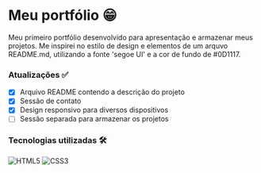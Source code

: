 # Meu portfólio 😁

Meu primeiro portfólio desenvolvido para apresentação e armazenar meus projetos. Me inspirei no estilo de design e elementos de um arquvo README.md, utilizando a fonte 'segoe UI' e a cor de fundo de #0D1117.

### Atualizações ✅
- [x] Arquivo README contendo a descrição do projeto
- [x] Sessão de contato
- [x] Design responsivo para diversos dispositivos
- [ ] Sessão separada para armazenar os projetos

### Tecnologias utilizadas 🛠️
![HTML5](https://img.shields.io/badge/html5-%23E34F26.svg?style=for-the-badge&logo=html5&logoColor=white) ![CSS3](https://img.shields.io/badge/css3-%231572B6.svg?style=for-the-badge&logo=css3&logoColor=white)